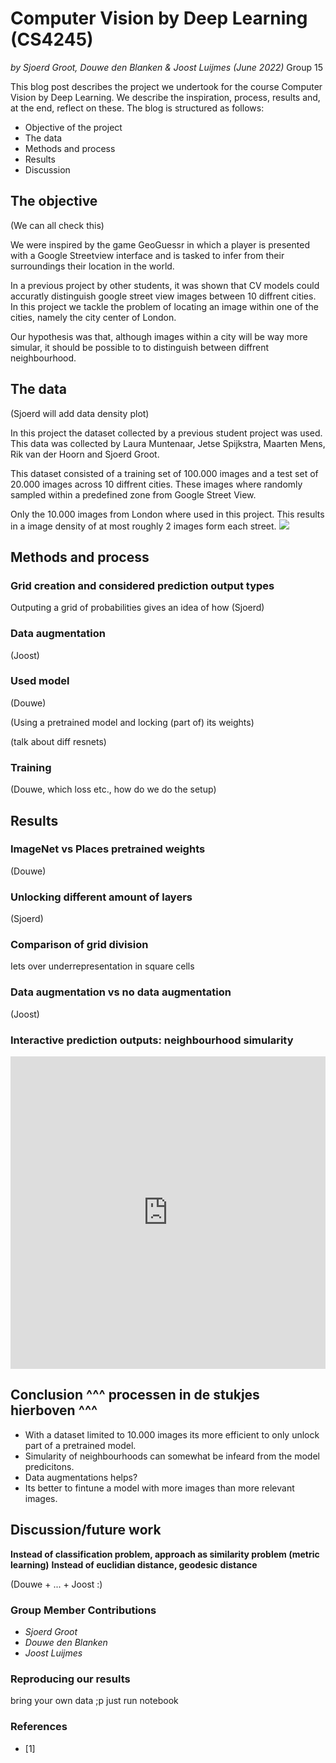 # Computer Vision by Deep Learning (CS4245)
*by Sjoerd Groot, Douwe den Blanken & Joost Luijmes (June 2022)*
Group 15

This blog post describes the project we undertook for the course Computer Vision by Deep Learning. We describe the inspiration, process, results and, at the end, reflect on these. The blog is structured as follows:
* Objective of the project
* The data
* Methods and process
* Results
* Discussion


## The objective

(We can all check this)

We were inspired by the game GeoGuessr in which a player is presented with a Google Streetview interface and is tasked to infer from their surroundings their location in the world. 

In a previous project by other students, it was shown that CV models could accuratly distinguish google street view images between 10 diffrent cities. In this project we tackle the problem of locating an image within one of the cities, namely the city center of London.

Our hypothesis was that, although images within a city will be way more simular, it should be possible to to distinguish between diffrent neighbourhood.


## The data

(Sjoerd will add data density plot)

In this project the dataset collected by a previous student project was used. This data was collected by Laura Muntenaar, Jetse Spijkstra, Maarten Mens, Rik van der Hoorn and Sjoerd Groot. 

This dataset consisted of a training set of 100.000 images and a test set of 20.000 images across 10 diffrent cities. These images where randomly sampled within a predefined zone from Google Street View.

Only the 10.000 images from London where used in this project. This results in a image density of at most roughly 2 images form each street.
![](https://i.imgur.com/Ac9czcr.png)






## Methods and process

### Grid creation and considered prediction output types

Outputing a grid of probabilities gives an idea of how
(Sjoerd)

### Data augmentation
(Joost)

### Used model

(Douwe)

(Using a pretrained model and locking (part of) its weights)

(talk about diff resnets)

### Training

(Douwe, which loss etc., how do we do the setup)


## Results

### ImageNet vs Places pretrained weights

(Douwe)

### Unlocking different amount of layers

(Sjoerd)

### Comparison of grid division
Iets over underrepresentation in square cells


### Data augmentation vs no data augmentation

(Joost)

### Interactive prediction outputs: neighbourhood simularity


<iframe width="100%" height="500" src="http://www.sjoerdgroot.ml/Projects/London/" frameborder="0"></iframe>

## Conclusion ^^^ processen in de stukjes hierboven ^^^
- With a dataset limited to 10.000 images its more efficient to only unlock part of a pretrained model.
- Simularity of neighbourhoods can somewhat be infeard from the model predicitons.
- Data augmentations helps?
- Its better to fintune a model with more images than more relevant images.

## Discussion/future work
**Instead of classification problem, approach as similarity problem (metric learning)**
**Instead of euclidian distance, geodesic distance**

(Douwe + ... + Joost :)

### Group Member Contributions
- *Sjoerd Groot*
- *Douwe den Blanken*
- *Joost Luijmes*


### Reproducing our results
bring your own data ;p
just run notebook


### References
- [1] 